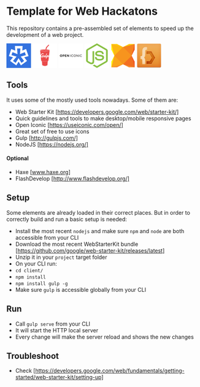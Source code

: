 # Template for Web Hackatons
This repository contains a pre-assembled set of elements to speed up the development of a web project.

<img src="https://github.com/eduardo-costa/hackaton-web-template/raw/1.0/design/logos-technology/tools/logo-wsk-128.png" alt="alt text" width="64px" height="64px">
<img src="https://github.com/eduardo-costa/hackaton-web-template/raw/1.0/design/logos-technology/tools/logo-gulp-128.png" alt="alt text" width="64px" height="64px">
<img src="https://github.com/eduardo-costa/hackaton-web-template/raw/1.0/design/logos-technology/tools/logo-oic-128.png" alt="alt text" width="64px" height="64px">
<img src="https://github.com/eduardo-costa/hackaton-web-template/raw/1.0/design/logos-technology/tools/logo-nodejs-128.png" alt="alt text" width="64px" height="64px">
<img src="https://github.com/eduardo-costa/hackaton-web-template/raw/1.0/design/logos-technology/tools/logo-haxe-128.png" alt="alt text" width="64px" height="64px">
<img src="https://github.com/eduardo-costa/hackaton-web-template/raw/1.0/design/logos-technology/tools/logo-flashdevelop-128.png" alt="alt text" width="64px" height="64px">  

## Tools
It uses some of the mostly used tools nowadays. Some of them are:
* Web Starter Kit [https://developers.google.com/web/starter-kit/]
 * Quick guidelines and tools to make desktop/mobile responsive pages
* Open Iconic [https://useiconic.com/open/]
 * Great set of free to use icons
* Gulp [http://gulpjs.com/]
* NodeJS [https://nodejs.org/]
 
#### Optional
* Haxe [www.haxe.org]
* FlashDevelop [http://www.flashdevelop.org/]

## Setup
Some elements are already loaded in their correct places. But in order to correctly build and run a basic setup is needed:  
* Install the most recent `nodejs` and make sure `npm` and `node` are both accessible from your CLI
* Download the most recent WebStarterKit bundle [https://github.com/google/web-starter-kit/releases/latest]
* Unzip it in your `project` target folder
* On your CLI run:
 * `cd client/`
 * `npm install`
 * `npm install gulp -g`
* Make sure `gulp` is accessible globally from your CLI

## Run
* Call `gulp serve` from your CLI
 * It will start the HTTP local server
 * Every change will make the server reload and shows the new changes

## Troubleshoot
* Check [https://developers.google.com/web/fundamentals/getting-started/web-starter-kit/setting-up]



